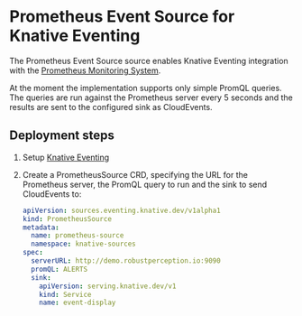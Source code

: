# Prometheus Event Source for Knative Eventing

The Prometheus Event Source source enables Knative Eventing integration with the
[Prometheus Monitoring System](https://prometheus.io/).

At the moment the implementation supports only simple PromQL queries. The queries are
run against the Prometheus server every 5 seconds and the results are sent
to the configured sink as CloudEvents.

## Deployment steps

1. Setup [Knative Eventing](../DEVELOPMENT.md)
1. Create a PrometheusSource CRD, specifying the URL for the Prometheus server,
   the PromQL query to run and the sink to send CloudEvents to:

   ``` yaml
   apiVersion: sources.eventing.knative.dev/v1alpha1
   kind: PrometheusSource
   metadata:
     name: prometheus-source
     namespace: knative-sources
   spec:
     serverURL: http://demo.robustperception.io:9090
     promQL: ALERTS
     sink:
       apiVersion: serving.knative.dev/v1
       kind: Service
       name: event-display
   ```

